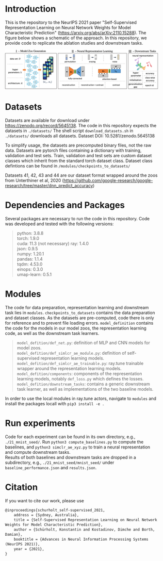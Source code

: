 
# Introduction
This is the repository to the NeurIPS 2021 paper "Self-Supervised Representation Learning on Neural Network Weights for Model Characteristic Prediction" (https://arxiv.org/abs/arXiv:2110.15288). 
The figure below shows a schematic of the approach. In this repository, we provide code to replicate the ablation studies and downstream tasks. 

![Alt text](.figures/scheme_v2.png "Neural Representation Learning Scheme")


# Datasets
Datasets are available for download under https://zenodo.org/record/5645138. The code in this repository expects the datasets in `./datasets/` The shell script `download_datasets.sh` in `./datasets/` downloads all datasets.
Dataset DOI: 10.5281/zenodo.5645138

To simplify usage, the datasets are precomputed binary files, not the raw data. Datasets are pytorch files containing a dictionary with training, validation and test sets. Train, validation and test sets are custom dataset classes which inherit from the standard torch dataset class.
Dataset class defintions can be found in `/modules/checkpoints_to_datasets/`

Datasets 41, 42, 43 and 44 are our dataset format wrapped around the zoos from Unterthiner et al, 2020 (https://github.com/google-research/google-research/tree/master/dnn_predict_accuracy)


# Dependencies and Packages
Several packages are necessary to run the code in this repository. Code was developed and tested with the following versions:
> python: 3.8.8  
> torch: 1.9.0  
> cuda: 11.3 (not necessary)
> ray: 1.4.0  
> json: 0.9.5  
> numpy: 1.20.1  
> pandas: 1.1.4  
> tqdm: 4.53.0  
> einops: 0.3.0  
> umap-learn: 0.5.1  


# Modules
The code for data preparation, representation learning and downstream task lies in `modules`. 
`checkpoints_to_datasets` contains the data preparation and dataset classes. As the datasets are pre-computed, code there is only for reference and to prevent file loading errors.
`model_definition` contains the code for the models in our model zoos, the representation learning code, as well as the downstream task learners.
> `model_defition/def_net.py`: definition of MLP and CNN models for model zoos.   
> `model_defition/def_simlcr_ae_module.py`: definition of self-supervised representation learning models.   
> `model_defition/def_simlcr_ae_trainable.py`: ray.tune trainable wrapper around the representation learning models.   
> `model_defition/components`: components of the representation learning models, notably `def_loss.py` which defines the losses.   
> `model_defition/downstream_tasks`: contains a generic downstream task learner, as well as implementations of the two baseline models.   

In order to use the local modules in ray.tune actors, navigate to `modules` and install the packages locall with `pip3 install -e .`


# Run experiments
Code for each experiment can be found in its own directory, e.g., `./21_mnist_seed/`. Run `python3 compute_baselines.py` to compute the baselines, and `python3 simclr_ae_xyz.py` to train a neural representation and compute downstream tasks.   
Results of both baselines and downstream tasks are dropped in a subdirectory, e.g., `./21_mnist_seed/mnist_seed/` under `baseline_performance.json` and `results.json`.

# Citation
If you want to cite our work, please use
```
@inproceedings{schurholt_self-supervised_2021,
	address = {Sydney, Australia},
	title = {Self-Supervised Representation Learning on Neural Network Weights for Model Characteristic Prediction},
	author = {Schürholt, Konstantin and Kostadinov, Dimche and Borth, Damian},
	booktitle = {Advances in Neural Information Processing Systems (NeurIPS 2021)},
	year = {2021},
}
```